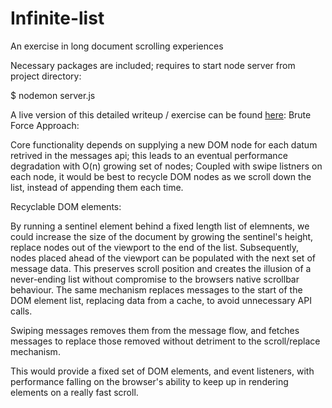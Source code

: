 
# Infinite-list
An exercise in long document scrolling experiences

Necessary packages are included; requires to start node server from project directory:

$ nodemon server.js

A live version of this detailed writeup / exercise can be found [here](#):
Brute Force Approach:

Core functionality depends on supplying a new DOM node for each datum retrived in the messages api; this leads to
an eventual performance degradation with O(n) growing set of nodes; Coupled with swipe listners on each node,
it would be best to recycle DOM nodes as we scroll down the list, instead of appending them each time.

Recyclable DOM elements:

By running a sentinel element behind a fixed length list of elemnents, we could increase the size of the document by growing the sentinel's height, replace nodes out of the viewport to the end of the list. Subsequently, nodes placed ahead of the viewport can be populated with the next set of message data. This preserves scroll position and creates the illusion of a never-ending list without compromise to the browsers native scrollbar behaviour. The same mechanism replaces messages to the start of the DOM element list, replacing data from a cache, to avoid unnecessary API calls.

Swiping messages removes them from the message flow, and fetches messages to replace those removed without detriment to the scroll/replace mechanism.

This would provide a fixed set of DOM elements, and event listeners, with performance falling on the browser's ability to keep up in rendering elements on a really fast scroll.
